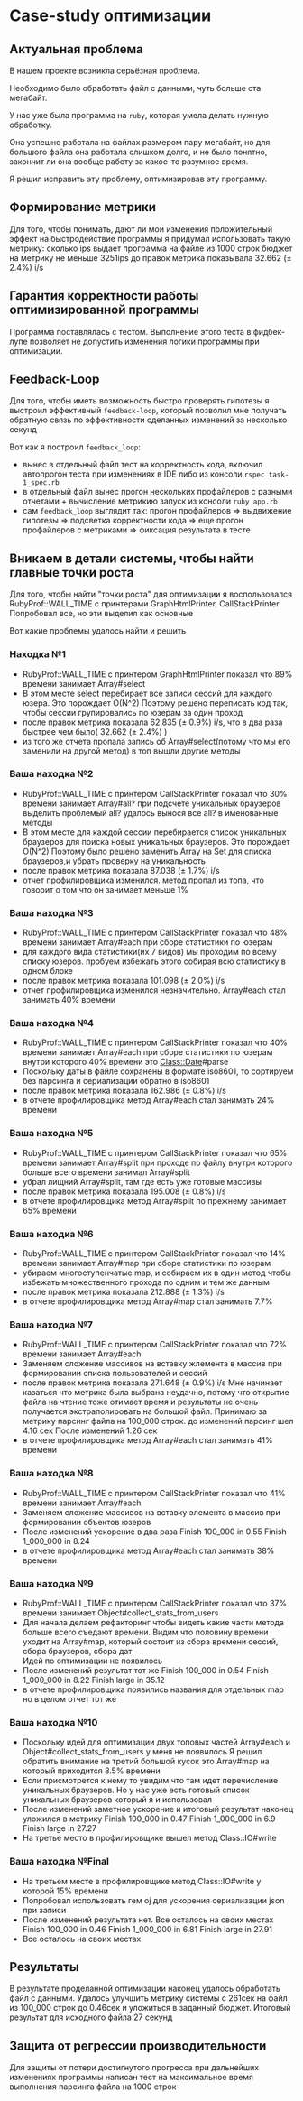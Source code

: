 # Case-study оптимизации

## Актуальная проблема
В нашем проекте возникла серьёзная проблема.

Необходимо было обработать файл с данными, чуть больше ста мегабайт.

У нас уже была программа на `ruby`, которая умела делать нужную обработку.

Она успешно работала на файлах размером пару мегабайт, но для большого файла она работала слишком долго, и не было понятно, закончит ли она вообще работу за какое-то разумное время.

Я решил исправить эту проблему, оптимизировав эту программу.

## Формирование метрики
Для того, чтобы понимать, дают ли мои изменения положительный эффект на быстродействие программы я придумал использовать такую метрику: 
сколько ips выдает программа на файле из 1000 строк
бюджет на метрику не меньше 3251ips
до правок метрика показывала 32.662 (± 2.4%) i/s 

## Гарантия корректности работы оптимизированной программы
Программа поставлялась с тестом. Выполнение этого теста в фидбек-лупе позволяет не допустить изменения логики программы при оптимизации.

## Feedback-Loop
Для того, чтобы иметь возможность быстро проверять гипотезы я выстроил эффективный `feedback-loop`, который позволил мне получать обратную связь по эффективности сделанных изменений за несколько секунд

Вот как я построил `feedback_loop`:
- вынес в отдельный файл тест на корректность кода, включил автопрогон теста при изменениях в IDE либо из консоли `rspec task-1_spec.rb` 
- в отдельный файл вынес прогон нескольких профайлеров с разными отчетами + вычисление метрикию запуск из консоли `ruby app.rb`
- сам `feedback_loop` выглядит так: прогон профайлеров => выдвижение гипотезы => подсветка корректности кода => еще прогон профайлеров с метриками => фиксация результата в тесте 

## Вникаем в детали системы, чтобы найти главные точки роста
Для того, чтобы найти "точки роста" для оптимизации я воспользовался RubyProf::WALL_TIME c принтерами GraphHtmlPrinter, CallStackPrinter
Попробовал все, но эти выделил как основные

Вот какие проблемы удалось найти и решить

### Находка №1 
- RubyProf::WALL_TIME c принтером GraphHtmlPrinter показал что 89% времени занимает Array#select
- В этом месте select перебирает все записи сессий для каждого юзера. Это порождает O(N^2)
  Поэтому решено переписать код так, чтобы сессии групировались по юзерам за один проход  
- после правок метрика показала 62.835  (± 0.9%) i/s, что в два раза быстрее чем было( 32.662 (± 2.4%) ) 
- из того же отчета пропала запись об Array#select(потому что мы его заменили на другой метод) в топ вышли другие методы

### Ваша находка №2
- RubyProf::WALL_TIME c принтером CallStackPrinter показал что 30% времени занимает Array#all? при подсчете уникальных браузеров
  выделить проблемый all? удалось вынося все all? в именованные методы
- В этом месте для каждой сессии перебирается список уникальных браузеров для поиска новых уникальных браузеров. Это порождает O(N^2)
  Поэтому было решено заменить Array на Set для списка браузеров,и убрать проверку на уникальность
- после правок метрика показала  87.038  (± 1.7%) i/s
- отчет профилировщика изменился. метод пропал из топа, что говорит о том что он занимает меньше 1%

### Ваша находка №3
- RubyProf::WALL_TIME c принтером CallStackPrinter показал что 48% времени занимает Array#each при сборе статистики по юзерам
- для каждого вида статистики(их 7 видов) мы проходим по всему списку юзеров.
  пробуем избежать этого собирая всю статистику в одном блоке 
- после правок метрика показала  101.098  (± 2.0%) i/s
- отчет профилировщика изменился незначительно.  Array#each стал занимать 40% времени

### Ваша находка №4
- RubyProf::WALL_TIME c принтером CallStackPrinter показал что 40% времени занимает Array#each при сборе статистики по юзерам
  внутри которого 40% времени это <Class::Date>#parse
- Поскольку даты в файле сохранены в формате iso8601, то сортируем без парсинга и сериализации обратно в iso8601
- после правок метрика показала  162.986  (± 0.8%) i/s
- в отчете профилировщика метод Array#each стал занимать 24% времени

### Ваша находка №5
- RubyProf::WALL_TIME c принтером CallStackPrinter показал что 65% времени занимает Array#split при проходе по файлу
  внутри которого больше всего времени занимал Array#split
- убрал лищний Array#split, там где есть уже готовые массивы
- после правок метрика показала  195.008  (± 0.8%) i/s 
- в отчете профилировщика метод Array#split по прежнему занимает 65% времени

### Ваша находка №6
- RubyProf::WALL_TIME c принтером CallStackPrinter показал что 14% времени занимает Array#map при сборе статистики по юзерам
- убираем многоступенчатые map, и собираем их в один метод чтобы избежать множественного прохода по одним и тем же данным
- после правок метрика показала  212.888  (± 1.3%) i/s 
- в отчете профилировщика метод Array#map стал занимать 7.7%

### Ваша находка №7
- RubyProf::WALL_TIME c принтером CallStackPrinter показал что 72% времени занимает Array#each
- Заменяем сложение массивов на вставку жлемента в массив при формировании списка пользователей и сессий
- после правок метрика показала  271.648  (± 0.9%) i/s 
  Мне начинает казаться что метрика была выбрана неудачно, потому что открытие файла на чтение тоже отимает время 
  и результаты не очень получается экстраполировать на большой файл.
  Принимаю за метрику парсинг файла на 100_000 строк. до изменений парсинг шел 4.16 сек После изменений 1.26 сек
- в отчете профилировщика метод Array#each стал занимать 41% времени

### Ваша находка №8
- RubyProf::WALL_TIME c принтером CallStackPrinter показал что 41% времени занимает Array#each
- Заменяем сложение массивов на вставку элемента в массив при формировании объектов юзеров
- После изменений ускорение в два раза
  Finish 100_000 in 0.55
  Finish 1_000_000 in 8.24
- в отчете профилировщика метод Array#each стал занимать 38% времени

### Ваша находка №9
- RubyProf::WALL_TIME c принтером CallStackPrinter показал что 37% времени занимает Object#collect_stats_from_users
- Для начала делаем рефакторинг чтобы видеть какие части метода больше всего съедают времени.
  Видим что половину времени уходит на Array#map, который состоит из сбора времени сессий, сбора браузеров, сбора дат  
  Идей по оптимизации не появилось  
- После изменений результат тот же
  Finish 100_000 in 0.54
  Finish 1_000_000 in 8.22
  Finish large in 35.12
- в отчете профилировщика появились названия для отдельных map но в целом отчет тот же

### Ваша находка №10
- Поскольку идей для оптимизации двух топовых частей Array#each и Object#collect_stats_from_users у меня не появилось
  Я решил обратить внимание на третий большой кусок это  Array#map на который приходится 8.5% времени 
- Если присмотрется к нему то увидим что там идет перечисление уникальных браузеров.
  Но у нас уже есть готовый список уникальных браузеров который я и использовал
- После изменений заметное ускорение и итоговый результат наконец уложился в метрику
  Finish 100_000 in 0.47
  Finish 1_000_000 in 6.9
  Finish large in 27.27
- На третье место в профилировщике вышел метод Class::IO#write

### Ваша находка №Final
- На третьем месте в профилировщике метод Class::IO#write у которой 15% времени
- Попробовал использовать гем oj для ускорения сериализации json при записи
- После изменений результата нет. Все осталось на своих местах
  Finish 100_000 in 0.46
  Finish 1_000_000 in 6.81
  Finish large in 27.91
- Все осталось на своих местах

## Результаты
В результате проделанной оптимизации наконец удалось обработать файл с данными.
Удалось улучшить метрику системы с 261сек на файл из 100_000 строк до 0.46сек и уложиться в заданный бюджет.
Итоговый результат для исходного файла 27 секунд

## Защита от регрессии производительности
Для защиты от потери достигнутого прогресса при дальнейших изменениях программы написан тест
на максимальное время выполнения парсинга файла на 1000 строк


